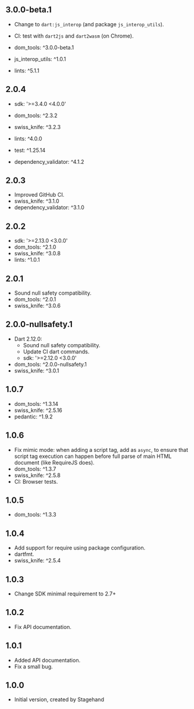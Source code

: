 ## 3.0.0-beta.1

- Change to `dart:js_interop` (and package `js_interop_utils`).

- CI: test with `dart2js` and `dart2wasm` (on Chrome).

- dom_tools: ^3.0.0-beta.1
- js_interop_utils: ^1.0.1

- lints: ^5.1.1

## 2.0.4

- sdk: '>=3.4.0 <4.0.0'

- dom_tools: ^2.3.2
- swiss_knife: ^3.2.3

- lints: ^4.0.0
- test: ^1.25.14
- dependency_validator: ^4.1.2

## 2.0.3

- Improved GitHub CI.
- swiss_knife: ^3.1.0
- dependency_validator: ^3.1.0

## 2.0.2

- sdk: '>=2.13.0 <3.0.0'
- dom_tools: ^2.1.0
- swiss_knife: ^3.0.8
- lints: ^1.0.1

## 2.0.1

- Sound null safety compatibility.
- dom_tools: ^2.0.1
- swiss_knife: ^3.0.6

## 2.0.0-nullsafety.1

- Dart 2.12.0:
    - Sound null safety compatibility.
    - Update CI dart commands.
    - sdk: '>=2.12.0 <3.0.0'
- dom_tools: ^2.0.0-nullsafety.1
- swiss_knife: ^3.0.1

## 1.0.7

- dom_tools: ^1.3.14
- swiss_knife: ^2.5.16
- pedantic: ^1.9.2

## 1.0.6

- Fix mimic mode: when adding a script tag, add as `async`,
to ensure that script tag execution can happen before full
parse of main HTML document (like RequireJS does).
- dom_tools: ^1.3.7
- swiss_knife: ^2.5.8
- CI: Browser tests.

## 1.0.5

- dom_tools: ^1.3.3

## 1.0.4

- Add support for require using package configuration.
- dartfmt.
- swiss_knife: ^2.5.4

## 1.0.3

- Change SDK minimal requirement to 2.7+

## 1.0.2

- Fix API documentation.

## 1.0.1

- Added API documentation.
- Fix a small bug.

## 1.0.0

- Initial version, created by Stagehand
